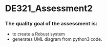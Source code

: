 <h1>DE321_Assessment2</h1>
<h3>The quality goal of the assessment is: </h3>
 <ul>
 <li>to create a Robust system </li>
 <li>generates UML diagram from python3 code.</li>
 </ul>
